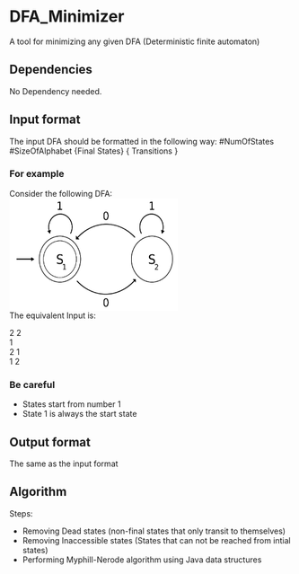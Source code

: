 # DFA_Minimizer
A tool for minimizing any given DFA (Deterministic finite automaton)

## Dependencies
No Dependency needed.

## Input format
The input DFA should be formatted in the following way:
#NumOfStates #SizeOfAlphabet
{Final States}
{
Transitions
}

### For example
Consider the following DFA:
<br>
<img src="https://github.com/alireza-shirzad/DFA_Minimizer/blob/main/DFA_Image.svg" align="center" height="200" width="300" >
<br>
The equivalent Input is:
<br>

2 2
<br>
1
<br>
2 1
<br>
1 2

### Be careful
* States start from number 1
* State 1 is always the start state

## Output format
The same as the input format

## Algorithm
Steps:
* Removing Dead states (non-final states that only transit to themselves)
* Removing Inaccessible states (States that can not be reached from intial states)
* Performing Myphill-Nerode algorithm using Java data structures
